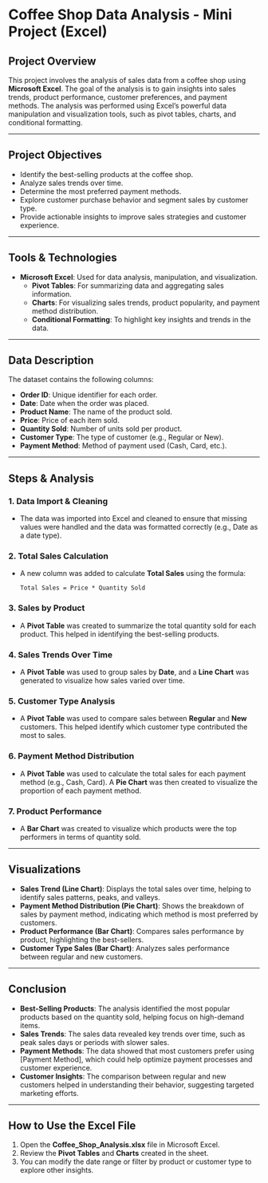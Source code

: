 # Coffee Shop Data Analysis - Mini Project (Excel)

## Project Overview

This project involves the analysis of sales data from a coffee shop using **Microsoft Excel**. The goal of the analysis is to gain insights into sales trends, product performance, customer preferences, and payment methods. The analysis was performed using Excel’s powerful data manipulation and visualization tools, such as pivot tables, charts, and conditional formatting.

---

## Project Objectives

- Identify the best-selling products at the coffee shop.
- Analyze sales trends over time.
- Determine the most preferred payment methods.
- Explore customer purchase behavior and segment sales by customer type.
- Provide actionable insights to improve sales strategies and customer experience.

---

## Tools & Technologies

- **Microsoft Excel**: Used for data analysis, manipulation, and visualization.
  - **Pivot Tables**: For summarizing data and aggregating sales information.
  - **Charts**: For visualizing sales trends, product popularity, and payment method distribution.
  - **Conditional Formatting**: To highlight key insights and trends in the data.

---

## Data Description

The dataset contains the following columns:

- **Order ID**: Unique identifier for each order.
- **Date**: Date when the order was placed.
- **Product Name**: The name of the product sold.
- **Price**: Price of each item sold.
- **Quantity Sold**: Number of units sold per product.
- **Customer Type**: The type of customer (e.g., Regular or New).
- **Payment Method**: Method of payment used (Cash, Card, etc.).

---

## Steps & Analysis

### 1. **Data Import & Cleaning**
   - The data was imported into Excel and cleaned to ensure that missing values were handled and the data was formatted correctly (e.g., Date as a date type).

### 2. **Total Sales Calculation**
   - A new column was added to calculate **Total Sales** using the formula:
     ```
     Total Sales = Price * Quantity Sold
     ```

### 3. **Sales by Product**
   - A **Pivot Table** was created to summarize the total quantity sold for each product. This helped in identifying the best-selling products.

### 4. **Sales Trends Over Time**
   - A **Pivot Table** was used to group sales by **Date**, and a **Line Chart** was generated to visualize how sales varied over time.

### 5. **Customer Type Analysis**
   - A **Pivot Table** was used to compare sales between **Regular** and **New** customers. This helped identify which customer type contributed the most to sales.

### 6. **Payment Method Distribution**
   - A **Pivot Table** was used to calculate the total sales for each payment method (e.g., Cash, Card). A **Pie Chart** was then created to visualize the proportion of each payment method.

### 7. **Product Performance**
   - A **Bar Chart** was created to visualize which products were the top performers in terms of quantity sold.

---

## Visualizations

- **Sales Trend (Line Chart)**: Displays the total sales over time, helping to identify sales patterns, peaks, and valleys.
- **Payment Method Distribution (Pie Chart)**: Shows the breakdown of sales by payment method, indicating which method is most preferred by customers.
- **Product Performance (Bar Chart)**: Compares sales performance by product, highlighting the best-sellers.
- **Customer Type Sales (Bar Chart)**: Analyzes sales performance between regular and new customers.

---

## Conclusion

- **Best-Selling Products**: The analysis identified the most popular products based on the quantity sold, helping focus on high-demand items.
- **Sales Trends**: The sales data revealed key trends over time, such as peak sales days or periods with slower sales.
- **Payment Methods**: The data showed that most customers prefer using [Payment Method], which could help optimize payment processes and customer experience.
- **Customer Insights**: The comparison between regular and new customers helped in understanding their behavior, suggesting targeted marketing efforts.

---

## How to Use the Excel File

1. Open the **Coffee_Shop_Analysis.xlsx** file in Microsoft Excel.
2. Review the **Pivot Tables** and **Charts** created in the sheet.
3. You can modify the date range or filter by product or customer type to explore other insights.
